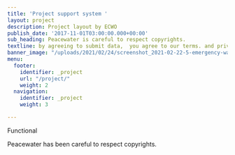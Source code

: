 ```yaml
---
title: 'Project support system '
layout: project
description: Project layout by ECWO
publish_date: '2017-11-01T03:00:00.000+00:00'
sub_heading: Peacewater is careful to respect copyrights.
textline: by agreeing to submit data,  you agree to our terms. and privacy agreement.
banner_image: "/uploads/2021/02/24/screenshot_2021-02-22-5-emergency-water-filter.png"
menu:
  footer:
    identifier: _project
    url: "/project/"
    weight: 2
  navigation:
    identifier: _project
    weight: 3

---
```

Functional

Peacewater has been careful to respect copyrights.